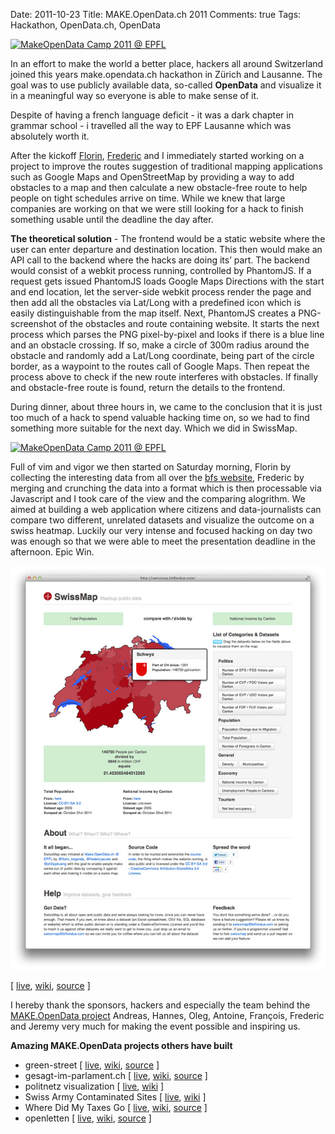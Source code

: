 Date: 2011-10-23
Title: MAKE.OpenData.ch 2011
Comments: true
Tags: Hackathon, OpenData.ch, OpenData

<p><a href="https://www.flickr.com/photos/agentcmos/6203132361/"
        title="MakeOpenData Camp 2011 @ EPFL by Philipp Küng, on Flickr"><img
            src="https://farm7.static.flickr.com/6153/6203132361_a01dca40de_b.jpg"
            alt="MakeOpenData Camp 2011 @ EPFL"></a></p>

<p>In an effort to make the world a better place, hackers all around Switzerland joined this years make.opendata.ch
    hackathon in Zürich and Lausanne. The goal was to use publicly available data, so-called <strong>OpenData</strong>
    and visualize it in a meaningful way so everyone is able to make sense of it.</p>

<p>Despite of having a french language deficit - it was a dark chapter in grammar school - i travelled all the way to
    EPF Lausanne which was absolutely worth it.</p>

<p>After the kickoff <a href="https://twitter.com/#!/florin_iorganda">Florin</a>, <a
        href="https://twitter.com/#!/FredericJacobs">Frederic</a> and I immediately started working on a project to
    improve the routes suggestion of traditional mapping applications such as Google Maps and OpenStreetMap by providing
    a way to add obstacles to a map and then calculate a new obstacle-free route to help people on tight schedules
    arrive on time. While we knew that large companies are working on that we were still looking for a hack to finish
    something usable until the deadline the day after.</p>

<p><strong>The theoretical solution</strong> - The frontend would be a static website where the user can enter departure
    and destination location. This then would make an API call to the backend where the hacks are doing its&#8217; part.
    The backend would consist of a webkit process running, controlled by PhantomJS. If a request gets issued PhantomJS
    loads Google Maps Directions with the start and end location, let the server-side webkit process render the page and
    then add all the obstacles via Lat/Long with a predefined icon which is easily distinguishable from the map itself.
    Next, PhantomJS creates a PNG-screenshot of the obstacles and route containing website. It starts the next process
    which parses the PNG pixel-by-pixel and looks if there is a blue line and an obstacle crossing. If so, make a circle
    of 300m radius around the obstacle and randomly add a Lat/Long coordinate, being part of the circle border, as a
    waypoint to the routes call of Google Maps. Then repeat the process above to check if the new route interferes with
    obstacles. If finally and obstacle-free route is found, return the details to the frontend.</p>

<p>During dinner, about three hours in, we came to the conclusion that it is just too much of a hack to spend valuable
    hacking time on, so we had to find something more suitable for the next day. Which we did in SwissMap.</p>

<p><a href="https://www.flickr.com/photos/agentcmos/6203706302/"
        title="MakeOpenData Camp 2011 @ EPFL by Philipp Küng, on Flickr"><img
            src="https://farm7.static.flickr.com/6153/6203706302_dbd6f92b8e_b.jpg"
            alt="MakeOpenData Camp 2011 @ EPFL"></a></p>

<p>Full of vim and vigor we then started on Saturday morning, Florin by collecting the interesting data from all over
    the <a href="https://www.bfs.admin.ch/">bfs website</a>, Frederic by merging and crunching the data into a format
    which is then processable via Javascript and I took care of the view and the comparing alogrithm. We aimed at
    building a web application where citizens and data-journalists can compare two different, unrelated datasets and
    visualize the outcome on a swiss heatmap. Luckily our very intense and focused hacking on day two was enough so that
    we were able to meet the presentation deadline in the afternoon. Epic Win.</p>

<p><img src="/assets/images/2011/10/swissmap_screenshot.jpg" alt="SwissMap Screenshot" /></p>

<p>[ <a href="https://swissmap.bitfondue.com/">live</a>, <a
        href="https://makeopendata.ch/doku.php?id=project:swissmap">wiki</a>, <a
        href="https://github.com/philippkueng/swissmap">source</a> ]</p>

<p>I hereby thank the sponsors, hackers and especially the team behind the <a
        href="https://makeopendata.ch/">MAKE.OpenData project</a> Andreas, Hannes, Oleg, Antoine, François, Frederic and
    Jeremy very much for making the event possible and inspiring us.</p>

<p><strong>Amazing MAKE.OpenData projects others have built</strong></p>

<ul>
    <li>green-street [ <a href="https://opendata.utou.ch/lausanne/">live</a>, <a
            href="https://makeopendata.ch/doku.php?id=project:green_street">wiki</a>, <a
            href="https://github.com/loleg/green-street">source</a> ]</li>
    <li>gesagt-im-parlament.ch [ <a href="https://gesagt-im-parlament.ch/">live</a>, <a
            href="https://makeopendata.ch/doku.php?id=project:parlament">wiki</a>, <a
            href="https://github.com/gwrtheyrn/gesagt-im-parlament.ch">source</a> ]</li>
    <li>politnetz visualization [ <a href="https://www.riaforweb.com/BTCPOLIT/">live</a>, <a
            href="https://makeopendata.ch/doku.php?id=project:politnetz">wiki</a> ]</li>
    <li>Swiss Army Contaminated Sites [ <a
            href="https://lab.interactivethings.com/swiss-army-contaminated-sites/">live</a>, <a
            href="https://makeopendata.ch/doku.php?id=project:swiss_army_contaminated_sites">wiki</a> ]</li>
    <li>Where Did My Taxes Go [ <a href="https://wheredidmytaxesgo.nelm.io/">live</a>, <a
            href="https://makeopendata.ch/doku.php?id=project:wheredidmytaxesgo">wiki</a>, <a
            href="https://github.com/Seldaek/wheredidmytaxesgo">source</a> ]</li>
    <li>openletten [ <a href="https://www.tamberg.org/makeopendata/2011/jquery.html">live</a>, <a
            href="https://makeopendata.ch/doku.php?id=project:openletten">wiki</a>, <a
            href="https://bitbucket.org/tamberg/makeopendata/overview">source</a> ]</li>
</ul>

